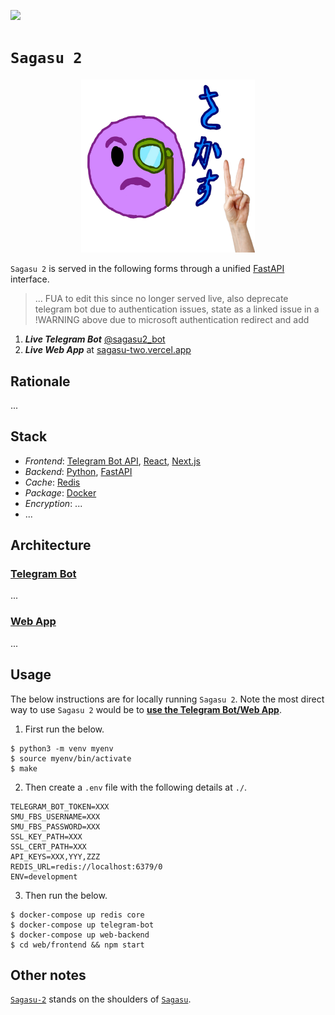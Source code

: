 ![](https://img.shields.io/badge/sagasu_2.0.0-passing-green) 

# `Sagasu 2`

<p align="center">
    <img src="./asset/logo/sagasu-2.png" width=55% height=55%>
</p>

`Sagasu 2` is served in the following forms through a unified [FastAPI](https://fastapi.tiangolo.com/) interface.

> ... FUA to edit this since no longer served live, also deprecate telegram bot due to authentication issues, state as a linked issue in a !WARNING above due to microsoft authentication redirect and add []()

1. ***Live Telegram Bot*** [@sagasu2_bot](https://t.me/sagasu2_bot)
2. ***Live Web App*** at [sagasu-two.vercel.app](https://sagasu-two.vercel.app/)

## Rationale

...

## Stack

* *Frontend*: [Telegram Bot API](https://core.telegram.org/), [React](https://react.dev/), [Next.js](https://nextjs.org/)
* *Backend*: [Python](https://www.python.org/), [FastAPI](https://fastapi.tiangolo.com/)
* *Cache*: [Redis](https://redis.io/)
* *Package*: [Docker](https://www.docker.com/)
* *Encryption*: ...
* ...

## Architecture

### [Telegram Bot](./telegram_bot/)

...

### [Web App](./web/)

...

## Usage

The below instructions are for locally running `Sagasu 2`. Note the most direct way to use `Sagasu 2` would be to [**use the Telegram Bot/Web App**](#sagasu-2).

1. First run the below.

```console
$ python3 -m venv myenv
$ source myenv/bin/activate
$ make
```

2. Then create a `.env` file with the following details at `./`.

```env
TELEGRAM_BOT_TOKEN=XXX
SMU_FBS_USERNAME=XXX
SMU_FBS_PASSWORD=XXX
SSL_KEY_PATH=XXX
SSL_CERT_PATH=XXX
API_KEYS=XXX,YYY,ZZZ
REDIS_URL=redis://localhost:6379/0
ENV=development
```

3. Then run the below.

```console
$ docker-compose up redis core
$ docker-compose up telegram-bot
$ docker-compose up web-backend
$ cd web/frontend && npm start
```

## Other notes

[`Sagasu-2`](https://github.com/gongahkia/sagasu-2) stands on the shoulders of [`Sagasu`](https://github.com/gongahkia/sagasu).